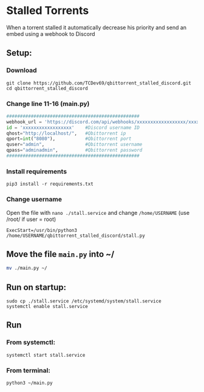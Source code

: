 # Stalled Torrents

When a torrent stalled it automatically decrease his priority and send an embed using a webhook to Discord

## Setup:
### Download
```
git clone https://github.com/TCDev69/qbittorrent_stalled_discord.git
cd qbittorrent_stalled_discord
```
### Change line 11-16 (main.py)
```py
#################################################
webhook_url = 'https://discord.com/api/webhooks/xxxxxxxxxxxxxxxxxx/xxxxxxxxxxxxxxxxxx' #Discord webhook
id = 'xxxxxxxxxxxxxxxxxx'    #Discord username ID
qhost="http://localhost/",   #Qbittorrent ip
qport=int("8080"),           #Qbittorrent port
quser="admin",               #Qbittorrent username
qpass="adminadmin",          #Qbittorrent password
#################################################
```
### Install requirements
```
pip3 install -r requirements.txt
```
### Change username
Open the file with `nano ./stall.service` and change `/home/USERNAME` (use /root/ if user = root) 
```
ExecStart=/usr/bin/python3 /home/USERNAME/qbittorrent_stalled_discord/stall.py
```
## Move the file `main.py` into ~/
```sh
mv ./main.py ~/
```

## Run on startup:
```
sudo cp ./stall.service /etc/systemd/system/stall.service
systemctl enable stall.service
```

## Run
### From systemctl:
```
systemctl start stall.service
```

### From terminal:
```
python3 ~/main.py
```
